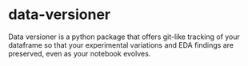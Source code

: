 # data-versioner
Data versioner is a python package that offers git-like tracking of your dataframe so that your experimental variations and EDA findings are preserved, even as your notebook evolves.
